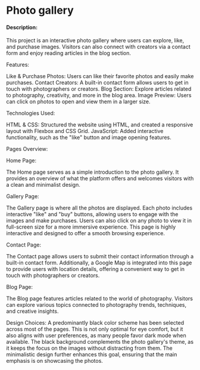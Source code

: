 # Photo gallery
#### Description:
This project is an interactive photo gallery where users can explore, like, and purchase images. Visitors can also connect with creators via a contact form and enjoy reading articles in the blog section.

Features:

Like & Purchase Photos: Users can like their favorite photos and easily make purchases.
Contact Creators: A built-in contact form allows users to get in touch with photographers or creators.
Blog Section: Explore articles related to photography, creativity, and more in the blog area.
Image Preview: Users can click on photos to open and view them in a larger size.


Technologies Used:

HTML & CSS: Structured the website using HTML, and created a responsive layout with Flexbox and CSS Grid.
JavaScript: Added interactive functionality, such as the "like" button and image opening features.


Pages Overview:

Home Page:

The Home page serves as a simple introduction to the photo gallery. It provides an overview of what the platform offers and welcomes visitors with a clean and minimalist design.

Gallery Page:

The Gallery page is where all the photos are displayed. Each photo includes interactive "like" and "buy" buttons, allowing users to engage with the images and make purchases. Users can also click on any photo to view it in full-screen size for a more immersive experience. This page is highly interactive and designed to offer a smooth browsing experience.

Contact Page:

The Contact page allows users to submit their contact information through a built-in contact form. Additionally, a Google Map is integrated into this page to provide users with location details, offering a convenient way to get in touch with photographers or creators.

Blog Page:

The Blog page features articles related to the world of photography. Visitors can explore various topics connected to photography trends, techniques, and creative insights.

Design Choices:
A predominantly black color scheme has been selected across most of the pages. This is not only optimal for eye comfort, but it also aligns with user preferences, as many people favor dark mode when available.
The black background complements the photo gallery's theme, as it keeps the focus on the images without distracting from them. The minimalistic design further enhances this goal, ensuring that the main emphasis is on showcasing the photos.
 
